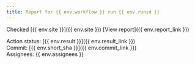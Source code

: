 ```yaml
---
title: Report for {{ env.workflow }} run {{ env.runid }}
---
```

Checked [{{ env.site }}]({{ env.site }})
[View report]({{ env.report_link }})  

Action status: [{{ env.result }}]({{ env.result_link }})  
Commit: [{{ env.short_sha }}]({{ env.commit_link }})  
Assignees: {{ env.assignees }}
